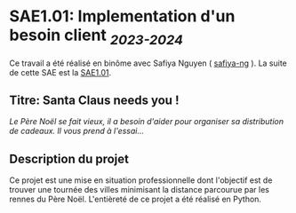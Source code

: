 # SAE1.01: Implementation d'un besoin client <sub>*2023-2024*</sub>

Ce travail a été réalisé en binôme avec Safiya Nguyen ( [safiya-ng](https://github.com/safiya-ng) ). La suite de cette SAE est la [SAE1.01](https://github.com/AhashPARTHIPAN/SAE1.01-Implementation-d-un-besoin-client).

## **Titre: Santa Claus needs you !** 

*Le Père Noël se fait vieux, il a besoin d'aider pour organiser sa distribution de cadeaux. Il vous prend à l'essai...*

## Description du projet

Ce projet est une mise en situation professionnelle dont l'objectif est de trouver une tournée des villes minimisant la distance parcourue par les rennes du Père Noël. L'entièreté de ce projet a été réalisé en Python.
